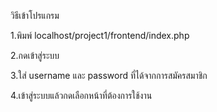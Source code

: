 วิธีเข้าโปรแกรม





1.พิมพ์ localhost/project1/frontend/index.php




2.กดเข้าสู่ระบบ




3.ใส่ username และ password ที่ได้จากการสมัครสมาชิก





4.เข้าสู่ระบบแล้วกดเลือกหน้าที่ต้องการใช้งาน
